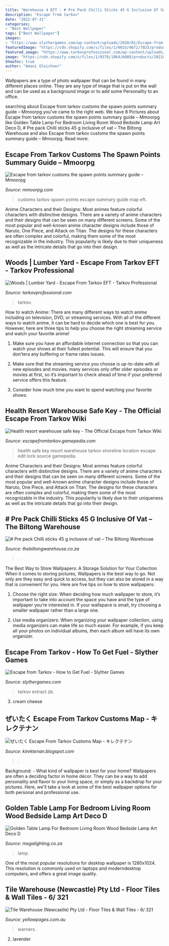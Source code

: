 ```yaml
---
title: "Warehouse 4 EFT : # Pre Pack Chilli Sticks 45 G Inclusive Of Vat – The Biltong Warehouse"
description: "Escape from tarkov"
date: "2022-07-31"
categories:
- "Best Wallpaper"
tags: ["Best Wallpaper"]
images:
- "https://www.slythergames.com/wp-content/uploads/2020/01/Escape-from-Tarkov-Customs-Map-2-1.jpg"
featuredImage: "https://cdn.shopify.com/s/files/1/0033/4672/7025/products/20190718_110604_1024x1024.jpg?v=1584911808"
featured_image: "https://www.tarkovprofessional.com/wp-content/uploads/2020/11/woods_loot43-300x152.jpg"
image: "https://cdn.shopify.com/s/files/1/0378/1964/6088/products/20210422_103340_1528x2275.jpg?v=1619100543"
ShowToc: true
author: "Amani Gleichner"
---
```





Wallpapers are a type of photo wallpaper that can be found in many different places online. They are any type of image that is put on the wall and can be used as a background image or to add some Personality to an office.

	

		
searching about Escape from tarkov customs the spawn points summary guide – Mmoorpg you've came to the right web. We have 8 Pictures about Escape from tarkov customs the spawn points summary guide – Mmoorpg like Golden Table Lamp For Bedroom Living Room Wood Bedside Lamp Art Deco D, # Pre pack Chilli sticks 45 g inclusive of vat – The Biltong Warehouse and also Escape from tarkov customs the spawn points summary guide – Mmoorpg. Read more:
		
    
## Escape From Tarkov Customs The Spawn Points Summary Guide – Mmoorpg

<img loading=lazy src="https://www.mmoorpg.com/wp-content/uploads/2020/04/customs-1.jpg" onerror="this.onerror=null;this.src='https://tse2.mm.bing.net/th?id=OIP.uBV-rV_pbREIpn5ZIlcGNQHaD6&amp;pid=15.1';" alt="Escape from tarkov customs the spawn points summary guide – Mmoorpg">

_Source: mmoorpg.com_

>customs tarkov spawn points escape summary guide map eft. 

	

Anime Characters and their Designs: Most animes feature colorful characters with distinctive designs.
There are a variety of anime characters and their designs that can be seen on many different screens. Some of the most popular and well-known anime character designs include those of Naruto, One Piece, and Attack on Titan. The designs for these characters are often complex and colorful, making them some of the most recognizable in the industry. This popularity is likely due to their uniqueness as well as the intricate details that go into their design.

    
## Woods | Lumber Yard - Escape From Tarkov EFT - Tarkov Professional

<img loading=lazy src="https://www.tarkovprofessional.com/wp-content/uploads/2020/11/woods_loot43-300x152.jpg" onerror="this.onerror=null;this.src='https://tse3.mm.bing.net/th?id=OIP.pgbJdvyH16wdtCj1Ru4UQQAAAA&amp;pid=15.1';" alt="Woods | Lumber Yard - Escape From Tarkov EFT - Tarkov Professional">

_Source: tarkovprofessional.com_

>tarkov. 

	

How to watch Anime: There are many different ways to watch anime including on television, DVD, or streaming services.
With all of the different ways to watch anime, it can be hard to decide which one is best for you. However, here are three tips to help you choose the right streaming service and watch your favorite anime!
1. Make sure you have an affordable internet connection so that you can watch your shows at their fullest potential. This will ensure that you don’tera any buffering or frame rates issues.

2. Make sure that the streaming service you choose is up-to-date with all new episodes and movies. many services only offer older episodes or movies at first, so it’s important to check ahead of time if your preferred service offers this feature.

3. Consider how much time you want to spend watching your favorite shows.

    
## Health Resort Warehouse Safe Key - The Official Escape From Tarkov Wiki

<img loading=lazy src="https://gamepedia.cursecdn.com/escapefromtarkov_gamepedia/thumb/e/ef/Warehousesafeloc.png/450px-Warehousesafeloc.png?version=b314daa29de5281ca931754c4eb80cc1" onerror="this.onerror=null;this.src='https://tse3.mm.bing.net/th?id=OIP.OvHe_VoQPmeL_n7c8CC5egAAAA&amp;pid=15.1';" alt="Health resort warehouse safe key - The Official Escape from Tarkov Wiki">

_Source: escapefromtarkov.gamepedia.com_

>health safe key resort warehouse tarkov shoreline location escape edit lock source gamepedia. 

	

Anime Characters and their Designs: Most animes feature colorful characters with distinctive designs.
There are a variety of anime characters and their designs that can be seen on many different screens. Some of the most popular and well-known anime character designs include those of Naruto, One Piece, and Attack on Titan. The designs for these characters are often complex and colorful, making them some of the most recognizable in the industry. This popularity is likely due to their uniqueness as well as the intricate details that go into their design.

    
## # Pre Pack Chilli Sticks 45 G Inclusive Of Vat – The Biltong Warehouse

<img loading=lazy src="https://cdn.shopify.com/s/files/1/0033/4672/7025/products/20190718_110604_1024x1024.jpg?v=1584911808" onerror="this.onerror=null;this.src='https://tse2.mm.bing.net/th?id=OIP.4dIbjVmPsJhskpY5cZRRcQHaKf&amp;pid=15.1';" alt="# Pre pack Chilli sticks 45 g inclusive of vat – The Biltong Warehouse">

_Source: thebiltongwarehouse.co.za_

>. 

	

The Best Way to Store Wallpapers: A Storage Solution for Your Collection
When it comes to storing pictures, Wallpapers is the best way to go. Not only are they easy and quick to access, but they can also be stored in a way that is convenient for you. Here are five tips on how to store wallpapers:
1) Choose the right size: When deciding how much wallpaper to store, it’s important to take into account the space you have and the type of wallpaper you’re interested in. If your wallspace is small, try choosing a smaller wallpaper rather than a large one.

2) Use media organizers: When organizing your wallpaper collection, using media organizers can make life so much easier. For example, if you keep all your photos on individual albums, then each album will have its own organizer.

    
## Escape From Tarkov - How To Get Fuel - Slyther Games

<img loading=lazy src="https://www.slythergames.com/wp-content/uploads/2020/01/Escape-from-Tarkov-Customs-Map-2-1.jpg" onerror="this.onerror=null;this.src='https://tse1.mm.bing.net/th?id=OIP.JxkJLHU1_uUIRwIe_xVXIQHaEK&amp;pid=15.1';" alt="Escape from Tarkov - How to Get Fuel - Slyther Games">

_Source: slythergames.com_

>tarkov extract zb. 

	

3. cream cheese 

    
## ぜいたく Escape From Tarkov Customs Map - キレクテナン

<img loading=lazy src="https://www.caffeinatedgamer.com/wp-content/uploads/2020/03/power-station.jpg" onerror="this.onerror=null;this.src='https://tse4.mm.bing.net/th?id=OIP.out-UrSYYO42ONEMH8RjlQHaJy&amp;pid=15.1';" alt="ぜいたく Escape From Tarkov Customs Map - キレクテナン">

_Source: kirektenan.blogspot.com_

>. 

	

Background: - What kind of wallpaper is best for your home?
Wallpapers are often a deciding factor in home décor. They can be a way to add personality and flavor to your living space, or simply as a backdrop for your pictures. Here, we'll take a look at some of the best wallpaper options for both personal and professional use.

    
## Golden Table Lamp For Bedroom Living Room Wood Bedside Lamp Art Deco D

<img loading=lazy src="https://cdn.shopify.com/s/files/1/0378/1964/6088/products/20210422_103340_1528x2275.jpg?v=1619100543" onerror="this.onerror=null;this.src='https://tse2.mm.bing.net/th?id=OIP.y3oF7K5fEwsVhonJv_OvQgHaLC&amp;pid=15.1';" alt="Golden Table Lamp For Bedroom Living Room Wood Bedside Lamp Art Deco D">

_Source: megalighting.co.za_

>lamp. 

	

One of the most popular resolutions for desktop wallpaper is 1280x1024. This resolution is commonly used on laptops and moderndesktop computers, and offers a great image quality.

    
## Tile Warehouse (Newcastle) Pty Ltd - Floor Tiles &amp; Wall Tiles - 6/ 321

<img loading=lazy src="http://s0.yellowpages.com.au/3f1a21ab-452b-442c-a489-09c570084676/newcastle-carpet-one-warners-bay-2282-thumbnail.jpeg" onerror="this.onerror=null;this.src='https://tse3.mm.bing.net/th?id=OIP.1LpJtvaoEzFj6ssUyy-_1QHaE4&amp;pid=15.1';" alt="Tile Warehouse (Newcastle) Pty Ltd - Floor Tiles &amp; Wall Tiles - 6/ 321">

_Source: yellowpages.com.au_

>warners. 

	

2. lavender 

